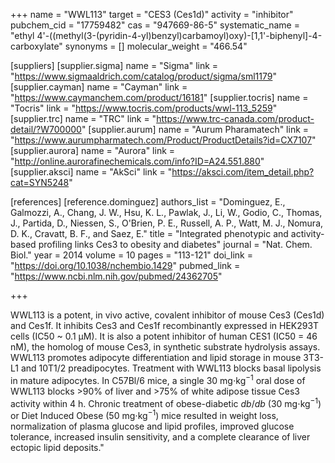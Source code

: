 +++
name = "WWL113"
target = "CES3 (Ces1d)"
activity = "inhibitor"
pubchem_cid = "17759482"
cas = "947669-86-5"
systematic_name = "ethyl 4'-((methyl(3-(pyridin-4-yl)benzyl)carbamoyl)oxy)-[1,1'-biphenyl]-4-carboxylate"
synonyms = []
molecular_weight = "466.54"

[suppliers]
    [supplier.sigma]
        name = "Sigma"
        link = "https://www.sigmaaldrich.com/catalog/product/sigma/sml1179"
    [supplier.cayman]
        name = "Cayman"
        link = "https://www.caymanchem.com/product/16181"
    [supplier.tocris]
        name = "Tocris"
        link = "https://www.tocris.com/products/wwl-113_5259"
    [supplier.trc]
        name = "TRC"
        link = "https://www.trc-canada.com/product-detail/?W700000"
    [supplier.aurum]
        name = "Aurum Pharamatech"
        link = "https://www.aurumpharmatech.com/Product/ProductDetails?id=CX7107"
    [supplier.aurora]
        name = "Aurora"
        link = "http://online.aurorafinechemicals.com/info?ID=A24.551.880"
    [supplier.aksci]
        name = "AkSci"
        link = "https://aksci.com/item_detail.php?cat=SYN5248"

[references]
    [reference.dominguez]
        authors_list = "Dominguez, E., Galmozzi, A., Chang, J. W., Hsu, K. L., Pawlak, J., Li, W., Godio, C., Thomas, J., Partida, D., Niessen, S., O'Brien, P. E., Russell, A. P., Watt, M. J., Nomura, D. K., Cravatt, B. F., and Saez, E."
        title = "Integrated phenotypic and activity-based profiling links Ces3 to obesity and diabetes"
        journal = "Nat. Chem. Biol."
        year = 2014
        volume = 10
        pages = "113-121"
        doi_link = "https://doi.org/10.1038/nchembio.1429"
        pubmed_link = "https://www.ncbi.nlm.nih.gov/pubmed/24362705"

+++

WWL113 is a potent, in vivo active, covalent inhibitor of mouse Ces3 (Ces1d) and Ces1f. It inhibits Ces3 and Ces1f recombinantly expressed in HEK293T cells (IC50 ~ 0.1 &micro;M). It is also a potent inhibitor of human CES1 (IC50 = 46 nM), the homolog of mouse Ces3, in synthetic substrate hydrolysis assays. WWL113 promotes adipocyte differentiation and lipid storage in mouse 3T3-L1 and 10T1/2 preadipocytes. Treatment with WWL113 blocks basal lipolysis in mature adipocytes. In C57Bl/6 mice, a single 30 mg⋅kg<sup>−1</sup> oral dose of WWL113 blocks >90% of liver and >75% of white adipose tissue Ces3 activity within 4 h. Chronic treatment of obese-diabetic <em>db</em>/<em>db</em> (30 mg⋅kg<sup>−1</sup>) or Diet Induced Obese (50 mg⋅kg<sup>−1</sup>) mice resulted in weight loss, normalization of plasma glucose and lipid profiles, improved glucose tolerance, increased insulin sensitivity, and a complete clearance of liver ectopic lipid deposits."